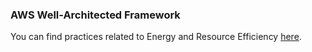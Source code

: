 ### AWS Well-Architected Framework

You can find practices related to Energy and Resource Efficiency [here](https://docs.aws.amazon.com/pdfs/wellarchitected/latest/sustainability-pillar/wellarchitected-sustainability-pillar.pdf#sustainability-pillar).
